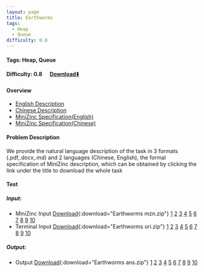 ```yaml
---
layout: page
title: Earthworms
tags:
  - Heap
  - Queue
difficulty: 0.8
---
```


#### Tags: Heap, Queue
#### Difficulty: 0.8 &nbsp;&nbsp;&nbsp;&nbsp; [Download⬇️](../../dataset/Earthworms.zip)
#### Overview
- [English Description](../../dataset/Earthworms/task_e.pdf)
- [Chinese Description](../../dataset/Earthworms/task_c.pdf)
- [MiniZinc Specification(English)](../../dataset/Earthworms/task_e_mzn.txt)
- [MiniZinc Specification(Chinese)](../../dataset/Earthworms/task_c_mzn.txt)

#### Problem Description
We provide the natural language description of the task in 3 formats (.pdf,.docx,.md) and 2 languages (Chinese, English), the formal specification of MiniZinc description, which can be obtained by clicking the link under the title to download the whole task
#### Test
##### Input:
- MiniZinc Input [Download](../../dataset/Earthworms/tests/mzn_form.zip){:download="Earthworms mzn.zip"} [1](../../dataset/Earthworms/tests/mzn_form/1_dzn.txt) [2](../../dataset/Earthworms/tests/mzn_form/2_dzn.txt) [3](../../dataset/Earthworms/tests/mzn_form/3_dzn.txt) [4](../../dataset/Earthworms/tests/mzn_form/4_dzn.txt) [5](../../dataset/Earthworms/tests/mzn_form/5_dzn.txt) [6](../../dataset/Earthworms/tests/mzn_form/6_dzn.txt) [7](../../dataset/Earthworms/tests/mzn_form/7_dzn.txt) [8](../../dataset/Earthworms/tests/mzn_form/8_dzn.txt) [9](../../dataset/Earthworms/tests/mzn_form/9_dzn.txt) [10](../../dataset/Earthworms/tests/mzn_form/10_dzn.txt) 
- Terminal Input [Download](../../dataset/Earthworms/tests/origin_form.zip){:download="Earthworms ori.zip"} [1](../../dataset/Earthworms/tests/origin_form/1.in) [2](../../dataset/Earthworms/tests/origin_form/2.in) [3](../../dataset/Earthworms/tests/origin_form/3.in) [4](../../dataset/Earthworms/tests/origin_form/4.in) [5](../../dataset/Earthworms/tests/origin_form/5.in) [6](../../dataset/Earthworms/tests/origin_form/6.in) [7](../../dataset/Earthworms/tests/origin_form/7.in) [8](../../dataset/Earthworms/tests/origin_form/8.in) [9](../../dataset/Earthworms/tests/origin_form/9.in) [10](../../dataset/Earthworms/tests/origin_form/10.in) 

##### Output:
- Output [Download](../../dataset/Earthworms/tests/ans.zip){:download="Earthworms ans.zip"} [1](../../dataset/Earthworms/tests/ans/1_out.txt) [2](../../dataset/Earthworms/tests/ans/2_out.txt) [3](../../dataset/Earthworms/tests/ans/3_out.txt) [4](../../dataset/Earthworms/tests/ans/4_out.txt) [5](../../dataset/Earthworms/tests/ans/5_out.txt) [6](../../dataset/Earthworms/tests/ans/6_out.txt) [7](../../dataset/Earthworms/tests/ans/7_out.txt) [8](../../dataset/Earthworms/tests/ans/8_out.txt) [9](../../dataset/Earthworms/tests/ans/9_out.txt) [10](../../dataset/Earthworms/tests/ans/10_out.txt) 

